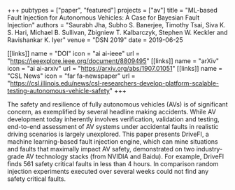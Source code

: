 +++
pubtypes = ["paper", "featured"]
projects = ["av"]
title = "ML-based Fault Injection for Autonomous Vehicles: A Case for Bayesian Fault Injection"
authors = "Saurabh Jha, Subho S. Banerjee, Timothy Tsai, Siva K. S. Hari, Michael B. Sullivan, Zbigniew T. Kalbarczyk, Stephen W. Keckler and Ravishankar K. Iyer"
venue = "DSN 2019"
date = 2019-06-25

[[links]]
  name = "DOI"
  icon = "ai ai-ieee"
  url = "https://ieeexplore.ieee.org/document/8809495"
[[links]]
  name = "arXiv"
  icon = "ai ai-arxiv"
  url = "https://arxiv.org/abs/1907.01051"
[[links]]
  name = "CSL News"
  icon = "far fa-newspaper"
  url = "https://csl.illinois.edu/news/csl-researchers-develop-platform-scalable-testing-autonomous-vehicle-safety"
+++

The safety and resilience of fully autonomous vehicles (AVs) is of significant concern, as exemplified by
several headline making accidents. While AV development today inherently involves verification, validation
and testing, end-to-end assessment of AV systems under accidental faults in realistic driving scenarios is
largely unexplored. This paper presents DriveFI, a machine learning-based fault injection engine, which can
mine situations and faults that maximally impact AV safety, demonstrated on two industry-grade AV
technology stacks (from NVIDIA and Baidu). For example, DriveFI finds 561 safety critical faults in less
than 4 hours. In comparison random injection experiments executed over several weeks could not find any safety
critical faults.

